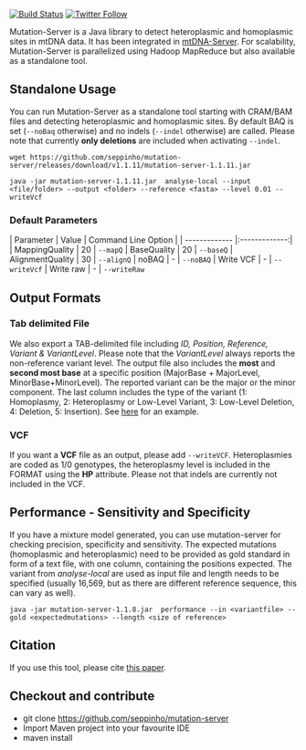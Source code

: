 [![Build Status](https://travis-ci.org/seppinho/mutation-server.svg?branch=master)](https://travis-ci.org/seppinho/mutation-server)
[![Twitter Follow](https://img.shields.io/twitter/follow/mtdnaserver.svg?style=social&label=Follow)](https://twitter.com/mtdnaserver)

Mutation-Server is a Java library to detect heteroplasmic and homoplasmic sites in mtDNA data. 
It has been integrated in [mtDNA-Server](https://mtdna-server.uibk.ac.at). For scalability, Mutation-Server is parallelized using Hadoop MapReduce but also available as a standalone tool.

## Standalone Usage
You can run Mutation-Server as a standalone tool starting with CRAM/BAM files and detecting heteroplasmic and homoplasmic sites. By default BAQ is set (``--noBaq`` otherwise) and no indels  (``--indel`` otherwise) are called. Please note that currently **only deletions** are included when activating ``--indel``.
```
wget https://github.com/seppinho/mutation-server/releases/download/v1.1.11/mutation-server-1.1.11.jar

java -jar mutation-server-1.1.11.jar  analyse-local --input <file/folder> --output <folder> --reference <fasta> --level 0.01 --writeVcf
```

### Default Parameters

| Parameter        | Value           | Command Line Option           | 
| ------------- |:-------------:| 
| MappingQuality     | 20 | `--mapQ`
| BaseQuality     | 20 | `--baseQ`
| AlignmentQuality     | 30 | `--alignQ`
| noBAQ     | - | `--noBAQ`
| Write VCF     | - | `--writeVcf`
| Write raw     | - | `--writeRaw`


## Output Formats

### Tab delimited File
We also export a TAB-delimited file including *ID, Position, Reference, Variant & VariantLevel*. Please note that the *VariantLevel* always reports the non-reference variant level. The output file also includes the **most** and **second most base** at a specific position (MajorBase + MajorLevel, MinorBase+MinorLevel). The reported variant can be the major or the minor component. The last column includes the type of the variant (1: Homoplasmy, 2: Heteroplasmy or Low-Level Variant, 3: Low-Level Deletion, 4: Deletion, 5: Insertion). See [here](https://raw.githubusercontent.com/seppinho/mutation-server/master/test-data/results/variantsLocal1000G) for an example. 

### VCF
If you want a **VCF** file as an output, please add ``--writeVCF``. Heteroplasmies are coded as 1/0 genotypes, the heteroplasmy level is included in the FORMAT using the **HP** attribute. Please not that indels are currently not included in the VCF.  

## Performance - Sensitivity and Specificity

If you have a mixture model generated, you can use mutation-server for checking precision, specificity and sensitivity. The expected mutations (homoplasmic and heteroplasmic) need to be provided as gold standard in form of a text file, with one column, containing the positions expected. The variant from *analyse-local* are used as input file and length needs to be specified (usually 16,569, but as there are different reference sequence, this can vary as well).
```
java -jar mutation-server-1.1.8.jar  performance --in <variantfile> --gold <expectedmutations> --length <size of reference>
```


## Citation
If you use this tool, please cite [this paper](http://nar.oxfordjournals.org/content/early/2016/04/15/nar.gkw247.full).

## Checkout and contribute
* git clone https://github.com/seppinho/mutation-server
* Import Maven project into your favourite IDE
* maven install

